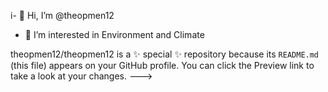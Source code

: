 i- 👋 Hi, I’m @theopmen12
- 👀 I’m interested in Environment and Climate

theopmen12/theopmen12 is a ✨ special ✨ repository because its `README.md` (this file) appears on your GitHub profile.
You can click the Preview link to take a look at your changes.
--->
